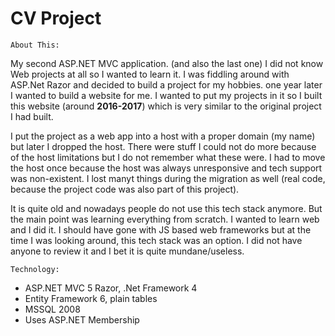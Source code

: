 # CV Project

`About This:`

My second ASP.NET MVC application. (and also the last one)
I did not know Web projects at all so I wanted to learn it. I was fiddling around with ASP.Net Razor and decided to build a project for my hobbies. one year later I wanted to build a website for me. I wanted to put my projects in it so I built this website (around **2016-2017**) which is very similar to the original project I had built.

I put the project as a web app into a host with a proper domain (my name) but later I dropped the host. There were stuff I could not do more because of the host limitations but I do not remember what these were. I had to move the host once because the host was always unresponsive and tech support was non-existent. I lost manyt things during the migration as well (real code, because the project code was also part of this project).

It is quite old and nowadays people do not use this tech stack anymore. But the main point was learning everything from scratch. I wanted to learn web and I did it. I should have gone with JS based web frameworks but at the time I was looking around, this tech stack was an option. I did not have anyone to review it and I bet it is quite mundane/useless.

`Technology:`
- ASP.NET MVC 5 Razor, .Net Framework 4
- Entity Framework 6, plain tables
- MSSQL 2008
- Uses ASP.NET Membership